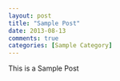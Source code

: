 ```yaml
---
layout: post
title: "Sample Post"
date: 2013-08-13
comments: true
categories: [Sample Category]
---
```

This is a Sample Post
